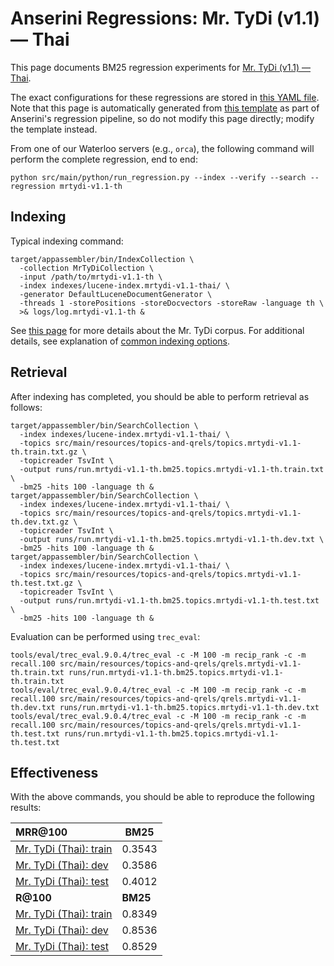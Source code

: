 # Anserini Regressions: Mr. TyDi (v1.1) &mdash; Thai

This page documents BM25 regression experiments for [Mr. TyDi (v1.1) &mdash; Thai](https://github.com/castorini/mr.tydi).

The exact configurations for these regressions are stored in [this YAML file](../src/main/resources/regression/mrtydi-v1.1-th.yaml).
Note that this page is automatically generated from [this template](../src/main/resources/docgen/templates/mrtydi-v1.1-th.template) as part of Anserini's regression pipeline, so do not modify this page directly; modify the template instead.

From one of our Waterloo servers (e.g., `orca`), the following command will perform the complete regression, end to end:

```
python src/main/python/run_regression.py --index --verify --search --regression mrtydi-v1.1-th
```

## Indexing

Typical indexing command:

```
target/appassembler/bin/IndexCollection \
  -collection MrTyDiCollection \
  -input /path/to/mrtydi-v1.1-th \
  -index indexes/lucene-index.mrtydi-v1.1-thai/ \
  -generator DefaultLuceneDocumentGenerator \
  -threads 1 -storePositions -storeDocvectors -storeRaw -language th \
  >& logs/log.mrtydi-v1.1-th &
```

See [this page](https://github.com/castorini/mr.tydi) for more details about the Mr. TyDi corpus.
For additional details, see explanation of [common indexing options](common-indexing-options.md).

## Retrieval

After indexing has completed, you should be able to perform retrieval as follows:

```
target/appassembler/bin/SearchCollection \
  -index indexes/lucene-index.mrtydi-v1.1-thai/ \
  -topics src/main/resources/topics-and-qrels/topics.mrtydi-v1.1-th.train.txt.gz \
  -topicreader TsvInt \
  -output runs/run.mrtydi-v1.1-th.bm25.topics.mrtydi-v1.1-th.train.txt \
  -bm25 -hits 100 -language th &
target/appassembler/bin/SearchCollection \
  -index indexes/lucene-index.mrtydi-v1.1-thai/ \
  -topics src/main/resources/topics-and-qrels/topics.mrtydi-v1.1-th.dev.txt.gz \
  -topicreader TsvInt \
  -output runs/run.mrtydi-v1.1-th.bm25.topics.mrtydi-v1.1-th.dev.txt \
  -bm25 -hits 100 -language th &
target/appassembler/bin/SearchCollection \
  -index indexes/lucene-index.mrtydi-v1.1-thai/ \
  -topics src/main/resources/topics-and-qrels/topics.mrtydi-v1.1-th.test.txt.gz \
  -topicreader TsvInt \
  -output runs/run.mrtydi-v1.1-th.bm25.topics.mrtydi-v1.1-th.test.txt \
  -bm25 -hits 100 -language th &
```

Evaluation can be performed using `trec_eval`:

```
tools/eval/trec_eval.9.0.4/trec_eval -c -M 100 -m recip_rank -c -m recall.100 src/main/resources/topics-and-qrels/qrels.mrtydi-v1.1-th.train.txt runs/run.mrtydi-v1.1-th.bm25.topics.mrtydi-v1.1-th.train.txt
tools/eval/trec_eval.9.0.4/trec_eval -c -M 100 -m recip_rank -c -m recall.100 src/main/resources/topics-and-qrels/qrels.mrtydi-v1.1-th.dev.txt runs/run.mrtydi-v1.1-th.bm25.topics.mrtydi-v1.1-th.dev.txt
tools/eval/trec_eval.9.0.4/trec_eval -c -M 100 -m recip_rank -c -m recall.100 src/main/resources/topics-and-qrels/qrels.mrtydi-v1.1-th.test.txt runs/run.mrtydi-v1.1-th.bm25.topics.mrtydi-v1.1-th.test.txt
```

## Effectiveness

With the above commands, you should be able to reproduce the following results:

| **MRR@100**                                                                                                  | **BM25**  |
|:-------------------------------------------------------------------------------------------------------------|-----------|
| [Mr. TyDi (Thai): train](https://github.com/castorini/mr.tydi)                                               | 0.3543    |
| [Mr. TyDi (Thai): dev](https://github.com/castorini/mr.tydi)                                                 | 0.3586    |
| [Mr. TyDi (Thai): test](https://github.com/castorini/mr.tydi)                                                | 0.4012    |
| **R@100**                                                                                                    | **BM25**  |
| [Mr. TyDi (Thai): train](https://github.com/castorini/mr.tydi)                                               | 0.8349    |
| [Mr. TyDi (Thai): dev](https://github.com/castorini/mr.tydi)                                                 | 0.8536    |
| [Mr. TyDi (Thai): test](https://github.com/castorini/mr.tydi)                                                | 0.8529    |
